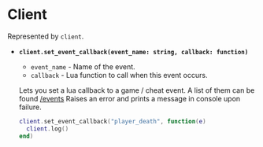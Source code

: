 # Client

Represented by `client`.

* **`client.set_event_callback(event_name: string, callback: function)`**
  - `event_name` - Name of the event.
  - `callback` - Lua function to call when this event occurs.

  Lets you set a lua callback to a game / cheat event. A list of them can be found [/events](here)
  Raises an error and prints a message in console upon failure.

  ```lua
  client.set_event_callback("player_death", function(e)
    client.log()
  end)
  ```
